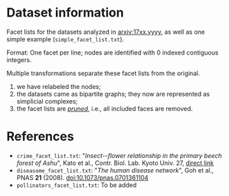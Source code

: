 # Dataset information

Facet lists for the datasets analyzed in [arxiv:17xx.yyyy](https://arxiv.org/abs/17xx.yyyy), as well as one simple example (`simple_facet_list.txt`).

Format: One facet per line; nodes are identified with 0 indexed contiguous integers.

Multiple transformations separate these facet lists from the original.

1. we have relabeled the nodes;
2. the datasets came as bipartite graphs; they now are represented as simplicial complexes;
3. the facet lists are [*pruned*](../utilities/prune.py), i.e., all included faces are removed.


# References

* `crime_facet_list.txt`: "*Insect--flower relationship in the primary beech forest of Ashu*", Kato et al., Contr. Biol. Lab. Kyoto Univ. 27, [direct link](https://www.researchgate.net/profile/Takao_Itino/publication/236969168_Insect-flower_relationship_in_the_primary_beech_forest_of_Ashu_Kyoto_An_overview_of_the_flowering_phenology_and_the_seasonal_pattern_of_insect_visits/links/53d5f0df0cf2a7fbb2ea62c4.pdf)<br/>
* `diseasome_facet_list.txt`: "*The human disease network*", Goh et al., PNAS **21** (2008). [doi:10.1073/pnas.0701361104](https://dx.doi.org/10.1073/pnas.0701361104)<br/>
* `pollinators_facet_list.txt`: To be added<br/>
